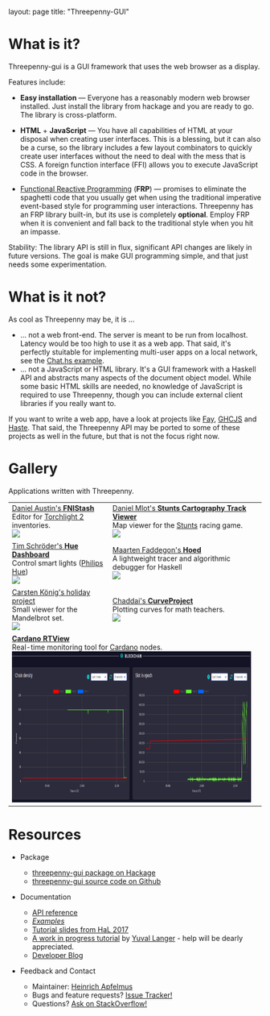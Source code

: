 layout: page
title: "Threepenny-GUI"

# What is it?

Threepenny-gui is a GUI framework that uses the web browser as a display.

Features include:
* **Easy installation** — Everyone has a reasonably modern web browser installed. Just install the library from hackage and you are ready to go. The library is cross-platform.
* **HTML** + **JavaScript** — You have all capabilities of HTML at your disposal when creating user interfaces. This is a blessing, but it can also be a curse, so the library includes a few layout combinators to quickly create user interfaces without the need to deal with the mess that is CSS. A foreign function interface (FFI) allows you to execute JavaScript code in the browser.
* [Functional Reactive Programming][frp] (**FRP**) — promises to eliminate the spaghetti code that you usually get when using the traditional imperative event-based style for programming user interactions. Threepenny has an FRP library built-in, but its use is completely **optional**. Employ FRP when it is convenient and fall back to the traditional style when you hit an impasse.

  [frp]: https://wiki.haskell.org/Functional_Reactive_Programming

Stability: The library API is still in flux, significant API changes are likely in future versions. The goal is make GUI programming simple, and that just needs some experimentation.

# What is it not?

As cool as Threepenny may be, it is ...

* ... not a web front-end. The server is meant to be run from localhost. Latency would be too high to use it as a web app. That said, it's perfectly stuitable for implementing multi-user apps on a local network, see the [Chat.hs example][chat].
* ... not a JavaScript or HTML library. It's a GUI framework with a Haskell API and abstracts many aspects of the document object model. While some basic HTML skills are needed, no knowledge of JavaScript is required to use Threepenny, though you can include external client libraries if you really want to.

If you want to write a web app, have a look at projects like [Fay][fay], [GHCJS][ghcjs] and [ Haste][haste]. That said, the Threepenny API may be ported to some of these projects as well in the future, but that is not the focus right now.

   [chat]: https://github.com/HeinrichApfelmus/threepenny-gui/blob/master/samples/Chat.hs
   [ghcjs]: https://github.com/ghcjs/ghcjs
   [fay]: https://github.com/faylang/fay/wiki
   [haste]: https://github.com/valderman/haste-compiler

# Gallery

Applications written with Threepenny.

<table>
<tr>
<td>
<a href="http://fluffynukeit.com/?page_id=535">Daniel Austin's <b>FNIStash</b></a>
<br>Editor for <a href="http://en.wikipedia.org/wiki/Torchlight_II">Torchlight 2</a> inventories.
<br><img src="https://wiki.haskell.org/wikiupload/5/51/Threepenny-gui-fnistash.png" height="300" />
<td>
<a href="https://github.com/duplode/stunts-cartography">Daniel Mlot's <b>Stunts Cartography Track Viewer</b></a>
<br>Map viewer for the <a href="http://scr.stunts.hu/">Stunts</a> racing game.
<br><img src="https://wiki.haskell.org/wikiupload/e/ec/Threepenny-gui-stunts-cartography-1.0.0.0.png" height="300" />

<tr>
<td>
<a href="https://github.com/blitzcode/hue-dashboard">Tim Schröder's <b>Hue Dashboard</b></a>
<br>Control smart lights (<a href="http://www2.meethue.com/en-us">Philips Hue</a>)
<br><img src="https://wiki.haskell.org/wikiupload/e/ec/Threepenny-gui-hue-dashboard.jpg" height="300" />
<td>
<a href="https://wiki.haskell.org/Hoed">Maarten Faddegon's <b>Hoed</b></a>
<br>A lightweight tracer and algorithmic debugger for Haskell
<br><img src="https://wiki.haskell.org/wikiupload/1/13/HoedExplore.png" width="386" />

<tr>
<td>
<a href="https://github.com/CarstenKoenig/Holidays2013">Carsten König's holiday project</a>
<br>Small viewer for the Mandelbrot set.
<br><img src="https://wiki.haskell.org/wikiupload/f/fe/Threepenny-gui-mandelbrot.png" height="300" />
<td>
<a href="https://github.com/Chaddai/CurveProject">Chaddai's <b>CurveProject</b></a>
<br>Plotting curves for math teachers.
<br><img src="https://wiki.haskell.org/wikiupload/2/2e/Threepenny-gui-curveproject.jpg" width="386" />

<tr>
<td colspan="2">
<a href="https://github.com/input-output-hk/cardano-node/blob/master/cardano-tracer/docs/cardano-rtview.md"><b>Cardano RTView</b></a>
<br>Real-time monitoring tool for <a href="https://docs.cardano.org/cardano-components/cardano-node">Cardano</a> nodes.
<br><img src="./cardano-rtview.png" height="300" />
<td>
</table>

# Resources

* Package

  * [threepenny-gui package on Hackage](https://hackage.haskell.org/package/threepenny-gui)
  * [threepenny-gui source code on Github](https://github.com/HeinrichApfelmus/threepenny-gui/)

* Documentation

  * [API reference](http://hackage.haskell.org/package/threepenny-gui)
  * *[Examples](../samples#readme)*
  * [Tutorial slides from HaL 2017](../doc/hal-2017)
  * [A work in progress tutorial](https://github.com/yuvallanger/threepenny-gui/blob/tutorial/samples/BarTab.lhs) by [Yuval Langer](https://github.com/yuvallanger) - help will be dearly appreciated.
  * [Developer Blog](http://apfelmus.nfshost.com/blog.html#gui-programming )

* Feedback and Contact

  * Maintainer: [Heinrich Apfelmus](http://apfelmus.nfshost.com/)
  * Bugs and feature requests? [Issue Tracker!](https://github.com/HeinrichApfelmus/threepenny-gui/issues)
  * Questions? [Ask on StackOverflow!](http://stackoverflow.com/questions/ask?tags=haskell+threepenny-gui+gui)
